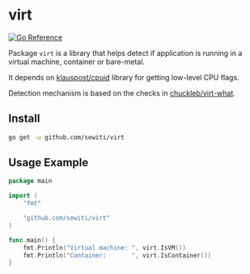 # virt

[![Go Reference](https://pkg.go.dev/badge/github.com/sewiti/virt.svg)](https://pkg.go.dev/github.com/sewiti/virt)

Package `virt` is a library that helps detect if application is running in a
virtual machine, container or bare-metal.

It depends on [klauspost/cpuid](https://github.com/klauspost/cpuid) library for
getting low-level CPU flags.

Detection mechanism is based on the checks in
[chuckleb/virt-what](https://github.com/chuckleb/virt-what).

## Install

```sh
go get -u github.com/sewiti/virt
```

## Usage Example

```go
package main

import (
	"fmt"

	"github.com/sewiti/virt"
)

func main() {
	fmt.Println("Virtual machine: ", virt.IsVM())
	fmt.Println("Container:       ", virt.IsContainer())
}
```
